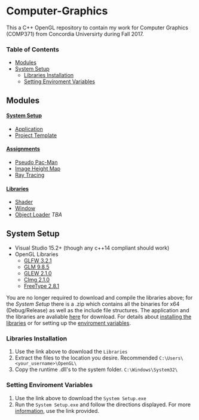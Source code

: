 # Computer-Graphics
This a C++ OpenGL repository to contain my work for Computer Graphics (COMP371) from Concordia Universirty during Fall 2017.

### Table of Contents
- [Modules](#Modules)
- [System Setup](#System-Setup)
  - [Libraries Installation](#Libraries-Installation)
  - [Setting Enviroment Variables](#Setting-Enviroment-Variables)
  
## Modules

#### [System Setup](https://github.com/prince-chrismc/Computer-Graphics/tree/master/System-Setup)
- [Application](https://github.com/prince-chrismc/Computer-Graphics/tree/master/System-Setup/System-Setup)
- [Project Template](https://github.com/prince-chrismc/Computer-Graphics/tree/master/System-Setup/Template)

#### [Assignments](https://github.com/prince-chrismc/Computer-Graphics/tree/master/Assignments)
- [Pseudo Pac-Man](https://github.com/prince-chrismc/Computer-Graphics/tree/master/Assignments/Pseudo-PacMan)
- [Image Height Map](https://github.com/prince-chrismc/Computer-Graphics/tree/master/Assignments/Image-Height-Map)
- [Ray Tracing](https://github.com/prince-chrismc/Computer-Graphics/tree/master/Assignments/Ray-Tracing)

#### [Libraries](https://github.com/prince-chrismc/Computer-Graphics/tree/master/Libraries)
- [Shader](https://github.com/prince-chrismc/Computer-Graphics/tree/master/Libraries/Shader)
- [Window](https://github.com/prince-chrismc/Computer-Graphics/tree/master/Libraries/Window)
- [Object Loader](https://github.com/prince-chrismc/Computer-Graphics/tree/master/Libraries/ObjLoader) _TBA_

## System Setup
- Visual Studio 15.2+ (though any c++14 compliant should work)
- OpenGL Libraries
  - [GLFW 3.2.1](https://github.com/glfw/glfw/releases/tag/3.2.1)
  - [GLM 9.8.5](https://github.com/g-truc/glm/releases/tag/0.9.8.5)
  - [GLEW 2.1.0](https://github.com/nigels-com/glew/releases/tag/glew-2.1.0)
  - [CImg 2.1.0](https://github.com/dtschump/CImg/blob/4182d20c9102fbcc50b04f4780dbc9f5408f1732/CImg.h)
  - [FreeType 2.8.1](https://www.freetype.org/)
  
You are no longer required to download and compile the libraries above; for the _System Setup_ there is a .zip which contains all the binaries for x64 (Debug/Release) as well as the include file structures. The application and the libraries are avaliable [here](https://github.com/prince-chrismc/Computer-Graphics/releases/tag/Setup-v1.2.1) for download. For details about [installing the libraries](#Libraries-Installation) or for setting up the [enviroment variables](#Setting-Enviroment-Variables).
  
### Libraries Installation
1. Use the link above to download the `Libraries`
2. Extract the files to the location you desire. Recommended `C:\Users\<your_username>\OpenGL\`
3. Copy the runtime .dll's to the system folder. `C:\Windows\System32\`

### Setting Enviroment Variables
1. Use the link above to download the `System Setup.exe`
2. Run the `System Setup.exe` and follow the directions displayed. For more [information](https://github.com/prince-chrismc/Computer-Graphics/blob/master/System-Setup/README.md), use the link provided.
